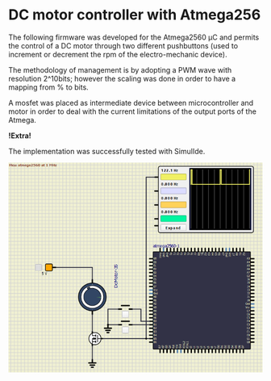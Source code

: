 # DC motor controller with Atmega256

The following firmware was developed for the Atmega2560 µC and permits the control of a DC motor through two different pushbuttons (used to increment or decrement the rpm of the electro-mechanic device).

The methodology of management is by adopting a PWM wave with resolution 2^10bits; however the scaling was done in order to have a mapping
from % to bits.

A mosfet was placed as intermediate device between microcontroller and motor in order to deal with the current limitations of the output ports of the Atmega.


**!Extra!**

The implementation was successfully tested with SimulIde.

![Alt text](PWM_motor_controller.png)







